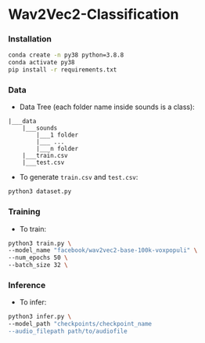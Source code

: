 # Wav2Vec2-Classification


### Installation
```bash
conda create -n py38 python=3.8.8
conda activate py38
pip install -r requirements.txt
```

### Data

- Data Tree (each folder name inside sounds is a class): 
```
|___data
    |___sounds
        |___1 folder
        |___ ...
        |___n folder
    |___train.csv
    |___test.csv
```
- To generate `train.csv` and  `test.csv`:
```bash
python3 dataset.py
```

### Training
- To train:
```bash
python3 train.py \
--model_name "facebook/wav2vec2-base-100k-voxpopuli" \
--num_epochs 50 \
--batch_size 32 \
```


### Inference
- To infer:

```bash
python3 infer.py \
--model_path "checkpoints/checkpoint_name
--audio_filepath path/to/audiofile
```